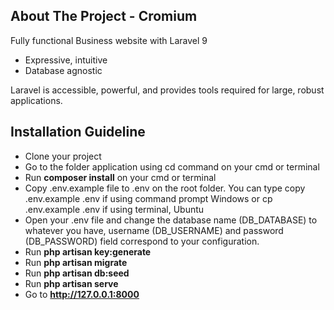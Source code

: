 ## About The Project - Cromium

Fully functional Business website with Laravel 9

-   Expressive, intuitive
-   Database agnostic

Laravel is accessible, powerful, and provides tools required for large, robust applications.

## Installation Guideline

-   Clone your project
-   Go to the folder application using cd command on your cmd or terminal
-   Run **composer install** on your cmd or terminal
-   Copy .env.example file to .env on the root folder. You can type copy .env.example .env if using command prompt Windows or cp .env.example .env if using terminal, Ubuntu
-   Open your .env file and change the database name (DB_DATABASE) to whatever you have, username (DB_USERNAME) and password (DB_PASSWORD) field correspond to your configuration.
-   Run **php artisan key:generate**
-   Run **php artisan migrate**
-   Run **php artisan db:seed**
-   Run **php artisan serve**
-   Go to **http://127.0.0.1:8000**
